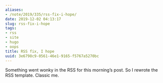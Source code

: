 ```yaml
---
aliases:
- /note/2019/335/rss-fix-i-hope/
date: 2019-12-02 04:13:17
slug: rss-fix-i-hope
tags:
- rss
- site
- hugo
- oops
title: RSS fix, I hope
uuid: 3e6798c9-0561-46e1-9165-f5767a5270bc
---
```


Something went wonky in the RSS for this morning’s post. So I rewrote
the RSS template. Classic me.